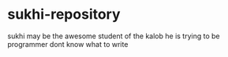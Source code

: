 # sukhi-repository
sukhi may be the awesome student of the kalob
he is trying to be programmer
dont know what to write
